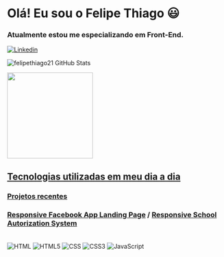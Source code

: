 # Olá! Eu sou o Felipe Thiago 😃
### Atualmente estou me especializando em Front-End.

[![Linkedin](https://img.shields.io/badge/LinkedIn-0077B5?style=for-the-badge&logo=linkedin&logoColor=white)](https://www.linkedin.com/in/felipe-thiago-c-c-oliveira-2b62981a0/)

![felipethiago21 GitHub Stats](https://github-readme-stats.vercel.app/api?username=felipethiago21&show_icons=true&theme=dracula)

<a href="https://github.com/felipethiago21">
  <img height="200em" src="https://github-readme-stats.vercel.app/api/top-langs/?username=felipethiago21&layout=compact&langs_count=7&theme=dracula"/>


## Tecnologias utilizadas em meu dia a dia
### Projetos recentes
### <a href="https://felipethiago21.github.io/FacebookAppLandingPage/">Responsive Facebook App Landing Page</a> / <a href="https://felipethiago21.github.io/crudAutorizacoes/">Responsive School Autorization System</a>

<div style="display: inline_block"><br/>
  <img align="center" alt="HTML" src="https://img.shields.io/badge/HTML-239120?style=for-the-badge&logo=html5&logoColor=white"/>
  <img align="center" alt="HTML5" src="https://img.shields.io/badge/HTML5-E34F26?style=for-the-badge&logo=html5&logoColor=white"/>
  <img align="center" alt="CSS" src="https://img.shields.io/badge/CSS-239120?&style=for-the-badge&logo=css3&logoColor=white"/>
  <img align="center" alt="CSS3" src="https://img.shields.io/badge/CSS3-1572B6?style=for-the-badge&logo=css3&logoColor=white"/>
  <img align="center" alt="JavaScript" src="https://img.shields.io/badge/JavaScript-F7DF1E?style=for-the-badge&logo=javascript&logoColor=black"/>
</div>
  
